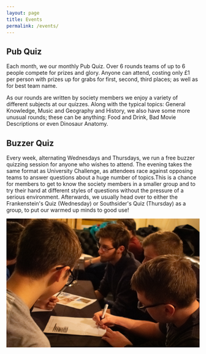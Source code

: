 ```yaml
---
layout: page
title: Events
permalink: /events/
---
```


## Pub Quiz ##

Each month, we our monthly Pub Quiz. Over 6 rounds teams of up to 6 people compete for prizes and glory.
Anyone can attend, costing only £1 per person with prizes up for grabs for first, second, third places; as well as for best team name.

As our rounds are written by society members we enjoy a variety of different subjects at our quizzes. Along with the
typical topics: General Knowledge, Music and Geography and History, we also have some more unusual rounds; these can be anything: Food and Drink, Bad Movie Descriptions or even Dinosaur Anatomy.


## Buzzer Quiz ##

Every week, alternating Wednesdays and Thursdays, we run a free buzzer quizzing session for anyone who wishes to attend. The evening takes the same format as University Challenge, as attendees race against opposing teams to answer questions about a huge number of topics.This is a chance for members to get to know the society members in a smaller group and to try their hand at different styles of questions without the pressure of a serious environment. Afterwards, we usually head over to either the Frankenstein's Quiz (Wednesday) or Southsider's Quiz (Thursday) as a group, to put our warmed up minds to good use!


![quizzers deep in thought](/assets/blog_images/pub_quiz.jpg "A challenging round!")
